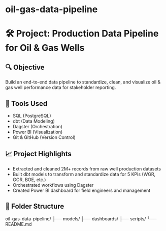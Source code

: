 # oil-gas-data-pipeline
# 🛠 Project: Production Data Pipeline for Oil & Gas Wells

## 🔍 Objective
Build an end-to-end data pipeline to standardize, clean, and visualize oil & gas well performance data for stakeholder reporting.

## 🧰 Tools Used
- SQL (PostgreSQL)
- dbt (Data Modeling)
- Dagster (Orchestration)
- Power BI (Visualization)
- Git & GitHub (Version Control)

## 📈 Project Highlights
- Extracted and cleaned 2M+ records from raw well production datasets
- Built dbt models to transform and standardize data for 5 KPIs (WGR, GOR, BOE, etc.)
- Orchestrated workflows using Dagster
- Created Power BI dashboard for field engineers and management

## 📁 Folder Structure
oil-gas-data-pipeline/
├── models/
├── dashboards/
├── scripts/
└── README.md
